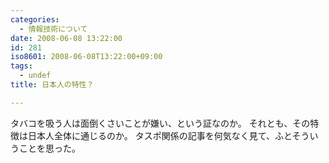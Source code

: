```yaml
---
categories:
  - 情報技術について
date: 2008-06-08 13:22:00
id: 281
iso8601: 2008-06-08T13:22:00+09:00
tags:
  - undef
title: 日本人の特性？

---
```


タバコを吸う人は面倒くさいことが嫌い、という証なのか。
それとも、その特徴は日本人全体に通じるのか。
タスポ関係の記事を何気なく見て、ふとそういうことを思った。
    	